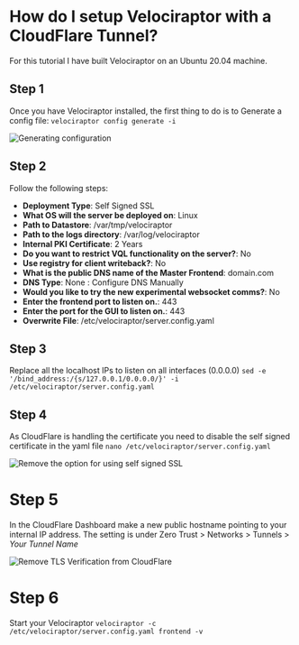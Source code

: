 # How do I setup Velociraptor with a CloudFlare Tunnel?

For this tutorial I have built Velociraptor on an Ubuntu 20.04 machine.

## Step 1
Once you have Velociraptor installed, the first thing to do is to Generate a config file:
`velociraptor config generate -i`

![Generating configuration](screenshot-12-05-2025-at-18-42-06.png)

## Step 2
Follow the following steps:

- **Deployment Type**: Self Signed SSL
- **What OS will the server be deployed on**: Linux
- **Path to Datastore**: /var/tmp/velociraptor
- **Path to the logs directory**: /var/log/velociraptor
- **Internal PKI Certificate**: 2 Years
- **Do you want to restrict VQL functionality on the server?**: No
- **Use registry for client writeback?**: No
- **What is the public DNS name of the Master Frontend**: domain.com
- **DNS Type**: None : Configure DNS Manually
- **Would you like to try the new experimental websocket comms?**: No
- **Enter the frontend port to listen on.**: 443
- **Enter the port for the GUI to listen on.**: 443
- **Overwrite File**: /etc/velociraptor/server.config.yaml

## Step 3

Replace all the localhost IPs to listen on all interfaces (0.0.0.0)
`sed -e '/bind_address:/{s/127.0.0.1/0.0.0.0/}' -i /etc/velociraptor/server.config.yaml`

## Step 4

As CloudFlare is handling the certificate you need to disable the self signed certificate in the yaml file
`nano /etc/velociraptor/server.config.yaml`

![Remove the option for using self signed SSL](SSL.png)

# Step 5

In the CloudFlare Dashboard make a new public hostname pointing to your internal IP address.
The setting is under Zero Trust > Networks > Tunnels > *Your Tunnel Name*

![Remove TLS Verification from CloudFlare](screenshot-12-05-2025-at-20-15-21.png)

# Step 6

Start your Velociraptor
`velociraptor -c  /etc/velociraptor/server.config.yaml frontend -v`
